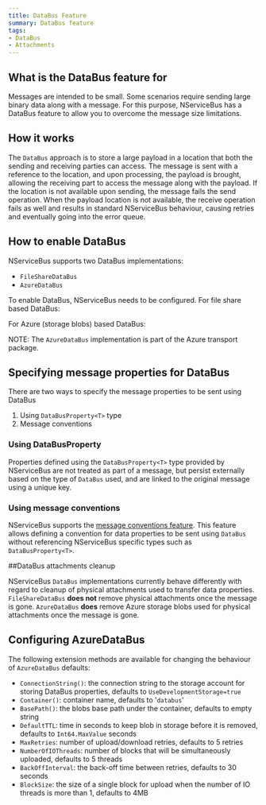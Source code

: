 ```yaml
---
title: DataBus Feature
summary: DataBus feature
tags:
- DataBus
- Attachments
---
```


## What is the DataBus feature for

Messages are intended to be small. Some scenarios require sending large binary data along with a message. For this purpose, NServiceBus has a DataBus feature to allow you to overcome the message size limitations.

## How it works

The `DataBus` approach is to store a large payload in a location that both the sending and receiving parties can access. The message is sent with a reference to the location, and upon processing, the payload is brought, allowing the receiving part to access the message along with the payload. If the location is not available upon sending, the message fails the send operation. When the payload location is not available, the receive operation fails as well and results in standard NServiceBus behaviour, causing retries and eventually going into the error queue.

## How to enable DataBus

NServiceBus supports two DataBus implementations:

* `FileShareDataBus`
* `AzureDataBus`

To enable DataBus, NServiceBus needs to be configured. For file share based DataBus:
<!-- import FileShareDataBus -->

For Azure (storage blobs) based DataBus:
<!-- import AzureDataBus -->

NOTE: The `AzureDataBus` implementation is part of the Azure transport package.

## Specifying message properties for DataBus

There are two ways to specify the message properties to be sent using DataBus
1. Using `DataBusProperty<T>` type
2. Message conventions

### Using DataBusProperty<T>

Properties defined using the `DataBusProperty<T>` type provided by NServiceBus are not treated as part of a message, but persist externally based on the type of `DataBus` used, and are linked to the original message using a unique key. 

<!-- import MessageWithLargePayload -->

### Using message conventions

NServiceBus supports the [message conventions feature](/nservicebus/unobtrusive-sample.md). This feature allows defining a convention for data properties to be sent using `DataBus` without referencing NServiceBus specific types such as `DataBusProperty<T>`.

<!-- import DefineMessageWithLargePayloadUsingConvention -->

<!-- import MessageWithLargePayloadUsingConvention -->

##DataBus attachments cleanup

NServiceBus `DataBus` implementations currently behave differently with regard to cleanup of physical attachments used to transfer data properties. `FileShareDataBus` **does not** remove physical attachments once the message is gone. `AzureDataBus` **does** remove Azure storage blobs used for physical attachments once the message is gone.

## Configuring AzureDataBus

The following extension methods are available for changing the behaviour of `AzureDataBus` defaults:

<!-- import AzureDataBusConfiguration -->

- `ConnectionString()`: the connection string to the storage account for storing DataBus properties, defaults to `UseDevelopmentStorage=true`
- `Container()`: container name, defaults to '`databus`'
- `BasePath()`: the blobs base path under the container, defaults to empty string
- `DefaultTTL`: time in seconds to keep blob in storage before it is removed, defaults to `Int64.MaxValue` seconds
- `MaxRetries`: number of upload/download retries, defaults to 5 retries
- `NumberOfIOThreads`: number of blocks that will be simultaneously uploaded, defaults to 5 threads
- `BackOffInterval`:  the back-off time between retries, defaults to 30 seconds
- `BlockSize`: the size of a single block for upload when the number of IO threads is more than 1, defaults to 4MB
